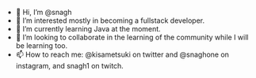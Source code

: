 - 👋 Hi, I’m @snagh
- 👀 I’m interested mostly in becoming a fullstack developer.
- 🌱 I’m currently learning Java at the moment.
- 💞️ I’m looking to collaborate in the learning of the community while I will be learning too.
- 📫 How to reach me: @kisametsuki on twitter and @snaghone on instagram, and snagh1 on twitch.
